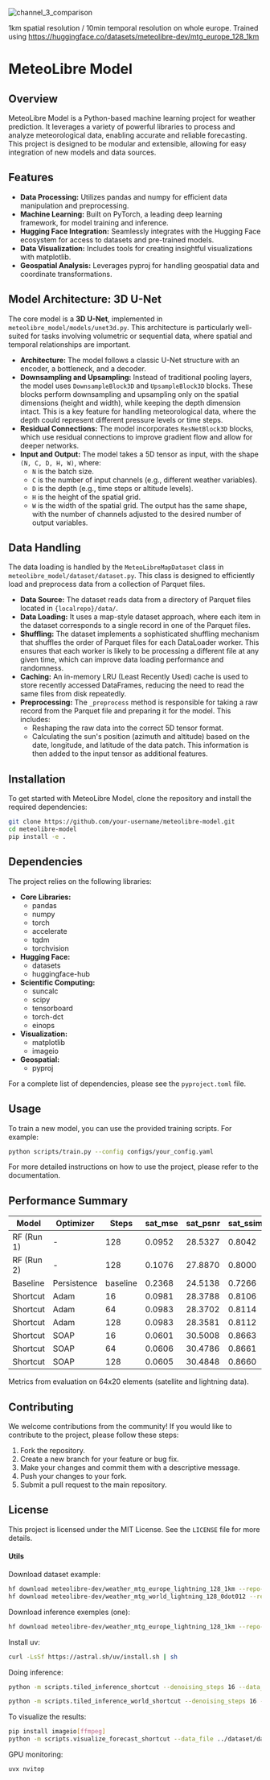 
![channel_3_comparison](https://github.com/user-attachments/assets/bf4fca7d-8218-4be8-9efa-4d0b092496e8)

1km spatial resolution / 10min temporal resolution on whole europe.
Trained using https://huggingface.co/datasets/meteolibre-dev/mtg_europe_128_1km

# MeteoLibre Model

## Overview

MeteoLibre Model is a Python-based machine learning project for weather prediction. It leverages a variety of powerful libraries to process and analyze meteorological data, enabling accurate and reliable forecasting. This project is designed to be modular and extensible, allowing for easy integration of new models and data sources.

## Features

- **Data Processing:** Utilizes pandas and numpy for efficient data manipulation and preprocessing.
- **Machine Learning:** Built on PyTorch, a leading deep learning framework, for model training and inference.
- **Hugging Face Integration:** Seamlessly integrates with the Hugging Face ecosystem for access to datasets and pre-trained models.
- **Data Visualization:** Includes tools for creating insightful visualizations with matplotlib.
- **Geospatial Analysis:** Leverages pyproj for handling geospatial data and coordinate transformations.

## Model Architecture: 3D U-Net

The core model is a **3D U-Net**, implemented in `meteolibre_model/models/unet3d.py`. This architecture is particularly well-suited for tasks involving volumetric or sequential data, where spatial and temporal relationships are important.

- **Architecture:** The model follows a classic U-Net structure with an encoder, a bottleneck, and a decoder.
- **Downsampling and Upsampling:** Instead of traditional pooling layers, the model uses `DownsampleBlock3D` and `UpsampleBlock3D` blocks. These blocks perform downsampling and upsampling only on the spatial dimensions (height and width), while keeping the depth dimension intact. This is a key feature for handling meteorological data, where the depth could represent different pressure levels or time steps.
- **Residual Connections:** The model incorporates `ResNetBlock3D` blocks, which use residual connections to improve gradient flow and allow for deeper networks.
- **Input and Output:** The model takes a 5D tensor as input, with the shape `(N, C, D, H, W)`, where:
    - `N` is the batch size.
    - `C` is the number of input channels (e.g., different weather variables).
    - `D` is the depth (e.g., time steps or altitude levels).
    - `H` is the height of the spatial grid.
    - `W` is the width of the spatial grid.
The output has the same shape, with the number of channels adjusted to the desired number of output variables.

## Data Handling

The data loading is handled by the `MeteoLibreMapDataset` class in `meteolibre_model/dataset/dataset.py`. This class is designed to efficiently load and preprocess data from a collection of Parquet files.

- **Data Source:** The dataset reads data from a directory of Parquet files located in `{localrepo}/data/`.
- **Data Loading:** It uses a map-style dataset approach, where each item in the dataset corresponds to a single record in one of the Parquet files.
- **Shuffling:** The dataset implements a sophisticated shuffling mechanism that shuffles the order of Parquet files for each DataLoader worker. This ensures that each worker is likely to be processing a different file at any given time, which can improve data loading performance and randomness.
- **Caching:** An in-memory LRU (Least Recently Used) cache is used to store recently accessed DataFrames, reducing the need to read the same files from disk repeatedly.
- **Preprocessing:** The `_preprocess` method is responsible for taking a raw record from the Parquet file and preparing it for the model. This includes:
    - Reshaping the raw data into the correct 5D tensor format.
    - Calculating the sun's position (azimuth and altitude) based on the date, longitude, and latitude of the data patch. This information is then added to the input tensor as additional features.

## Installation

To get started with MeteoLibre Model, clone the repository and install the required dependencies:

```bash
git clone https://github.com/your-username/meteolibre-model.git
cd meteolibre-model
pip install -e .
```

## Dependencies

The project relies on the following libraries:

- **Core Libraries:**
  - pandas
  - numpy
  - torch
  - accelerate
  - tqdm
  - torchvision
- **Hugging Face:**
  - datasets
  - huggingface-hub
- **Scientific Computing:**
  - suncalc
  - scipy
  - tensorboard
  - torch-dct
  - einops
- **Visualization:**
  - matplotlib
  - imageio
- **Geospatial:**
  - pyproj

For a complete list of dependencies, please see the `pyproject.toml` file.

## Usage

To train a new model, you can use the provided training scripts. For example:

```bash
python scripts/train.py --config configs/your_config.yaml
```

For more detailed instructions on how to use the project, please refer to the documentation.

## Performance Summary

| Model          | Optimizer | Steps  | sat_mse | sat_psnr | sat_ssim | light_mae | light_precision | light_recall | light_f1 | light_iou |
|----------------|-----------|--------|---------|----------|----------|-----------|-----------------|--------------|----------|-----------|
| RF (Run 1)     | -         | 128    | 0.0952  | 28.5327  | 0.8042   | 0.0221    | 0.5482          | 0.6535       | 0.5950   | -         |
| RF (Run 2)     | -         | 128    | 0.1076  | 27.8870  | 0.8000   | 0.0221    | 0.5157          | 0.6454       | 0.5724   | -         |
| Baseline       | Persistence| baseline| 0.2368 | 24.5138  | 0.7266   | 0.0154    | 0.6714          | 0.6665       | 0.6678   | 0.1023    |
| Shortcut       | Adam      | 16     | 0.0981  | 28.3788  | 0.8106   | 0.0216    | 0.6339          | 0.5192       | 0.5686   | 0.0791    |
| Shortcut       | Adam      | 64     | 0.0983  | 28.3702  | 0.8114   | 0.0207    | 0.6609          | 0.5304       | 0.5860   | 0.0791    |
| Shortcut       | Adam      | 128    | 0.0983  | 28.3581  | 0.8112   | 0.0208    | 0.6518          | 0.5208       | 0.5769   | 0.0791    |
| Shortcut       | SOAP      | 16     | 0.0601  | 30.5008  | 0.8663   | 0.0156    | 0.8654          | 0.6958       | 0.7710   | 0.0818    |
| Shortcut       | SOAP      | 64     | 0.0606  | 30.4786  | 0.8661   | 0.0151    | 0.8658          | 0.6879       | 0.7663   | 0.0818    |
| Shortcut       | SOAP      | 128    | 0.0605  | 30.4848  | 0.8660   | 0.0151    | 0.8635          | 0.6886       | 0.7656   | 0.0818    |

Metrics from evaluation on 64x20 elements (satellite and lightning data).

## Contributing

We welcome contributions from the community! If you would like to contribute to the project, please follow these steps:

1. Fork the repository.
2. Create a new branch for your feature or bug fix.
3. Make your changes and commit them with a descriptive message.
4. Push your changes to your fork.
5. Submit a pull request to the main repository.

## License

This project is licensed under the MIT License. See the `LICENSE` file for more details.

#### Utils

Download dataset example:

```bash
hf download meteolibre-dev/weather_mtg_europe_lightning_128_1km --repo-type dataset --local-dir .
hf download meteolibre-dev/weather_mtg_world_lightning_128_0dot012 --repo-type dataset --local-dir .
```

Download inference exemples (one):
```bash
hf download meteolibre-dev/weather_mtg_europe_lightning_128_1km --repo-type dataset --local-dir . data_inference_full/2025-10-20_09-00_full.h5
```

Install uv:
```bash
curl -LsSf https://astral.sh/uv/install.sh | sh
```


Doing inference:
```bash
python -m scripts.tiled_inference_shortcut --denoising_steps 16 --data_file ../dataset/data_inference_full/2025-10-20_09-00_full.h5

python -m scripts.tiled_inference_world_shortcut --denoising_steps 16 --data_file ../dataset/data_inference_full/2025-07-25_21-30_tropical_africa_full.h5 --model_path models/model_v1_mtg_world_lightning_shortcut_polynomial_e56.safetensors
```

To visualize the results:
```bash
pip install imageio[ffmpeg]  
python -m scripts.visualize_forecast_shortcut --data_file ../dataset/data_inference_full/2025-07-25_21-30_europe_full.h5
```


GPU monitoring:
```bash
uvx nvitop
```
